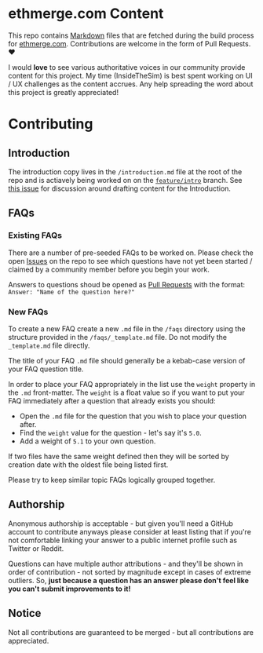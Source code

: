 # ethmerge.com Content

This repo contains [Markdown](https://guides.github.com/features/mastering-markdown/) files that are fetched during the build process for [ethmerge.com](https://ethmerge.com). Contributions are welcome in the form of Pull Requests. ❤️

I would **love** to see various authoritative voices in our community provide content for this project. My time (InsideTheSim) is best spent working on UI / UX challenges as the content accrues. Any help spreading the word about this project is greatly appreciated!

# Contributing
## Introduction
The introduction copy lives in the `/introduction.md` file at the root of the repo and is actiavely being worked on on the [`feature/intro`](https://github.com/InsideTheSim/ethmerge.com-content/tree/feature/intro) branch. See [this issue](https://github.com/InsideTheSim/ethmerge.com-content/issues/27) for discussion around drafting content for the Introduction.

## FAQs
### Existing FAQs
There are a number of pre-seeded FAQs to be worked on. Please check the open [Issues](https://github.com/InsideTheSim/ethmerge.com-content/issues) on the repo to see which questions have not yet been started / claimed by a community member before you begin your work.

Answers to questions shoud be opened as [Pull Requests](https://github.com/InsideTheSim/ethmerge.com-content/pulls) with the format: `Answer: "Name of the question here?"`

### New FAQs
To create a new FAQ create a new `.md` file in the `/faqs` directory using the structure provided in the `/faqs/_template.md` file. Do not modify the `_template.md` file directly.

The title of your FAQ `.md` file should generally be a kebab-case version of your FAQ question title.

In order to place your FAQ appropriately in the list use the `weight` property in the `.md` front-matter. The `weight` is a float value so if you want to put your FAQ immediately after a question that already exists you should:

- Open the `.md` file for the question that you wish to place your question after.
- Find the `weight` value for the question - let's say it's `5.0`.
- Add a weight of `5.1` to your own question.

If two files have the same weight defined then they will be sorted by creation date with the oldest file being listed first.

Please try to keep similar topic FAQs logically grouped together.

## Authorship
Anonymous authorship is acceptable - but given you'll need a GitHub account to contribute anyways please consider at least listing that if you're not comfortable linking your answer to a public internet profile such as Twitter or Reddit.

Questions can have multiple author attributions - and they'll be shown in order of contribution - not sorted by magnitude except in cases of extreme outliers. So, **just because a question has an answer please don't feel like you can't submit improvements to it!**

## Notice
Not all contributions are guaranteed to be merged - but all contributions are appreciated.
